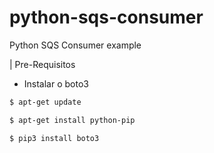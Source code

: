 # python-sqs-consumer
Python SQS Consumer example


| Pre-Requisitos

* Instalar o boto3

```sh
$ apt-get update
```
```sh
$ apt-get install python-pip
```
```sh
$ pip3 install boto3
```
